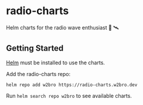 # radio-charts
Helm charts for the radio wave enthusiast 📡 🛰️

## Getting Started
[Helm] must be installed to use the charts.

Add the radio-charts repo:

```shell
helm repo add w2bro https://radio-charts.w2bro.dev
```

Run `helm search repo w2bro` to see available charts.


[Helm]: https://helm.sh
